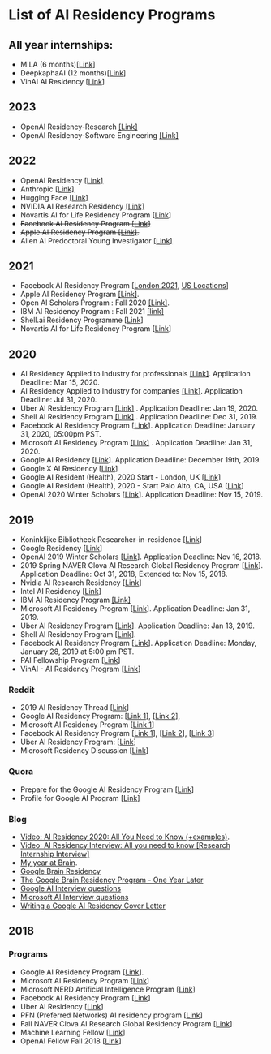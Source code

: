 # List of AI Residency Programs

## All year internships: 
- MILA (6 months)[[Link](https://mila.quebec/en/admission-process-for-interns/)]
- DeepkaphaAI (12 months)[[Link](https://deepkapha.ai/enroll/)]
- VinAI AI Residency [[Link](https://www.vinai.io/ai-residency/)]

## 2023
- OpenAI Residency-Research [[Link]](https://boards.greenhouse.io/openai/jobs/4613337004)
- OpenAI Residency-Software Engineering [[Link]](https://boards.greenhouse.io/openai/jobs/4613303004)

## 2022
- OpenAI Residency [[Link]](https://openai.com/blog/openai-residency/)
- Anthropic [[Link]](https://jobs.lever.co/Anthropic/6fdef6f7-b3fe-4a5b-b504-aea0c12168d3)
- Hugging Face [[Link]](https://huggingface.co/blog/ai-residency)
- NVIDIA AI Research Residency [[Link]](https://www.nvidia.com/en-us/research/ai-research-residency/)
- Novartis AI for Life Residency Program [[Link](https://www.novartis.com/about/strategy/data-and-digital/artificial-intelligence/novartis-ai-life-residency-program)]
- ~~Facebook AI Residency Program [[Link]](https://www.facebookcareers.com/jobs/221246603377392/)~~
- ~~Apple AI Residency Program [[Link]](https://machinelearning.apple.com/updates/aiml-residency-program-application-2022).~~
- Allen AI Predoctoral Young Investigator [[Link]](https://boards.greenhouse.io/thealleninstitute/jobs/2138908)


## 2021
- Facebook AI Residency Program [[London 2021](https://www.facebook.com/careers/jobs/810907319483158/), [US Locations](https://www.facebook.com/careers/jobs/401746167843189/)]
- Apple AI Residency Program [[Link]](https://machinelearning.apple.com/updates/introducing-aiml-residency-program).
- Open AI Scholars Program : Fall 2020 [[Link]](https://jobs.lever.co/openai/90311c53-38a6-467d-98ca-2d2735fa1a8a).
- IBM AI Residency Program : Fall 2021 [[link]](https://www.research.ibm.com/artificial-intelligence/careers/ai-residency/#about)
- Shell.ai Residency Programme [[Link](https://www.shell.com/energy-and-innovation/digitalisation/digital-technologies/shell-ai/shell-ai-residency-programme.html)]
- Novartis AI for Life Residency Program [[Link](https://www.novartis.com/our-focus/data-and-digital/artificial-intelligence/ai-life-residency-program?utm_campaign=2020-1-ai-residency-program&utm_medium=social-organic&utm_source=youtube&utm_content=video)]

## 2020
- AI Residency Applied to Industry for professionals [[Link]](https://www.senaipr.org.br/tecnologiaeinovacao/nossarede/hubia/programa-de-residencia-em-inteligencia-artificial-1-36629-439969.shtml). Application Deadline: Mar 15, 2020.
- AI Residency Applied to Industry for companies [[Link]](https://www.senaipr.org.br/tecnologiaeinovacao/nossarede/hubia/residencia-1-36629-428622.shtml). Application Deadline: Jul 31, 2020.
- Uber AI Residency Program [[Link]](https://careersinfo.uber.com/ai-residency) . Application Deadline: Jan 19, 2020.
- Shell AI Residency Program [[Link]](https://www.shell.com/energy-and-innovation/overcoming-technology-challenges/digital-innovation/artificial-intelligence/advancing-the-digital-revolution.html) . Application Deadline: Dec 31, 2019.
- Facebook AI Residency Program [[Link](https://research.fb.com/programs/facebook-ai-residency-program/)]. Application Deadline: January 31, 2020, 05:00pm PST.
- Microsoft AI Residency Program [[Link]](https://www.microsoft.com/en-us/research/academic-program/microsoft-ai-residency-program/?OCID=msr_career_aires_tw) . Application Deadline: Jan 31, 2020.
- Google AI Residency [[Link](https://ai.google/research/join-us/ai-residency/)]. Application Deadline:  December 19th, 2019.
- Google X AI Residency [[Link](https://x.company/careers-at-x/4225880002/)]
- Google AI Resident (Health), 2020 Start - London, UK  [[Link](https://careers.google.com/jobs/results/136709006283416262-google-ai-resident-health-2020-start-fixed-term-employee/?company=Google&company=Google%20Fiber&company=YouTube&employment_type=FULL_TIME&hl=en_US&jlo=en_US&q=Residency%20Program%20Healthcare&sort_by=relevance)]
- Google AI Resident (Health), 2020 - Start Palo Alto, CA, USA [[Link](https://careers.google.com/jobs/results/95901233513931462-google-ai-resident-health-2020-start-fixed-term-employee/?company=Google&company=Google%20Fiber&company=YouTube&employment_type=FULL_TIME&hl=en_US&jlo=en_US&q=Residency%20Program%20Healthcare&sort_by=relevance)]
- OpenAI 2020 Winter Scholars [[Link](https://jobs.lever.co/openai/d30e1f04-b548-4503-ba8b-9853cb49bdc7)]. Application Deadline: Nov 15, 2019.

## 2019

- Koninklijke Bibliotheek Researcher-in-residence [[Link](https://www.kb.nl/organisatie/vacatures-en-stages/researcher-in-residence)]
- Google Residency [[Link](https://ai.google/research/join-us/ai-residency/)]
- OpenAI 2019 Winter Scholars [[Link](https://blog.openai.com/openai-scholars-2019/)]. Application Deadline: Nov 16, 2018.
- 2019 Spring NAVER Clova AI Research Global Residency Program [[Link](https://clova.ai/en/research/careers.html)]. Application Deadline: Oct 31, 2018, Extended to: Nov 15, 2018.
- Nvidia AI Research Residency [[Link](https://research.nvidia.com/research-residency)]
- Intel AI Residency [[Link](https://jobs.intel.com/page/show/ai-jobs-ai-internships-residency?ai-jobs-ai-internships-residency)]
- IBM AI Residency Program [[Link]](https://careers.ibm.com/ShowJob/Id/508504/IBM-Research-AI-Residency-Program/?lang=en)
- Microsoft AI Residency Program [[Link](https://www.microsoft.com/en-us/research/academic-program/microsoft-ai-residency-program/)]. Application Deadline: Jan 31, 2019.
- Uber AI Residency Program [[Link](https://careersinfo.uber.com/ai-residency)]. Application Deadline: Jan 13, 2019.
- Shell AI Residency Program [[Link](https://www.shell.com/energy-and-innovation/overcoming-technology-challenges/digital-innovation/artificial-intelligence/advancing-the-digital-revolution.html)].
- Facebook AI Residency Program [[Link](https://research.fb.com/programs/facebook-ai-residency-program/)]. Application Deadline: Monday, January 28, 2019 at 5:00 pm PST.
- PAI Fellowship Program  [[Link](https://www.partnershiponai.org/fellowship-program/)]
- VinAI - AI Residency Program [[Link](https://www.vinai.io/airesidency.html)]

### Reddit
- 2019 AI Residency Thread [[Link](https://www.reddit.com/r/MachineLearning/comments/9uaz3m/d_2019_ai_residency_thread_program_deadlines)]
- Google AI Residency Program: [[Link 1](https://www.reddit.com/r/MachineLearning/comments/7rajic/d_anyone_heard_back_from_google_ai_residency/)],
[[Link 2](https://www.reddit.com/r/MachineLearning/comments/690ixs/d_google_brain_residency_requirements_and/)],
- Microsoft AI Residency Program [[Link 1](https://www.reddit.com/r/MachineLearning/comments/7u2a19/news_microsoft_ai_residency/)]
- Facebook AI Residency Program [[Link 1](https://www.reddit.com/r/MachineLearning/comments/7w5unr/d_has_anybody_heard_back_from_facebook_ai/)],
[[Link 2](https://www.reddit.com/r/MachineLearning/comments/7xxng0/d_anyone_hear_back_from_facebook_ai_research_fair/)],
[[Link 3](https://www.reddit.com/r/MachineLearning/comments/7t9y9f/discussion_facebook_ai_residency_closed_early/)]
- Uber AI Residency Program: [[Link](https://www.reddit.com/r/MachineLearning/comments/7yycov/d_introducing_the_uber_ai_residency/)]
- Microsoft Residency Discussion [[Link](https://www.reddit.com/r/MachineLearning/comments/ahshx7/d_microsoft_ai_residency_2019_discussion/?st=jrc52rte&sh=33ed04bf)]


### Quora

- Prepare for the Google AI Residency Program [[Link](https://www.quora.com/How-should-I-prepare-for-the-interview-of-Google-Brain-Residency-program-in-terms-of-number-of-rounds-of-interview-topics-for-which-I-should-prepare-and-a-typical-profile-required-to-increase-the-chance-of-being-selected)]
- Profile for Google AI Program [[Link](https://www.quora.com/Has-anyone-been-accepted-to-the-Google-Brain-Residency-Program-What-was-your-profile-when-you-applied)]

### Blog
- [Video: AI Residency 2020: All You Need to Know (+examples)](https://www.youtube.com/watch?v=L_OtjN-KfRc&feature=emb_title).
- [Video: AI Residency Interview: All you need to know [Research Internship Interview]](https://www.youtube.com/watch?v=Wj3RfjZwues&feature=emb_title)
- [My year at Brain](http://colinraffel.com/blog/my-year-at-brain.html).
- [Google Brain Residency](http://tinyclouds.org/residency/)
- [The Google Brain Residency Program - One Year Later](https://research.googleblog.com/2017/07/the-google-brain-residency-program-one.html)
- [Google AI Interview questions](https://medium.com/acing-ai/google-ai-interview-questions-acing-the-ai-interview-1791ad7dc3ae)
- [Microsoft AI Interview questions](https://medium.com/acing-ai/microsoft-ai-interview-questions-acing-the-ai-interview-be6972f790ea)
- [Writing a Google AI Residency Cover Letter](https://colinraffel.com/blog/writing-a-google-ai-residency-cover-letter.html)

## 2018

### Programs

- Google AI Residency Program [[Link](https://research.google.com/teams/brain/residency/)].
- Microsoft AI Residency Program [[Link](https://www.microsoft.com/en-us/research/academic-program/microsoft-ai-residency-program/)]
- Microsoft NERD Artificial Intelligence Program [[Link](http://microsoftnewengland.com/nerdAI/)]
- Facebook AI Residency Program [[Link](https://research.fb.com/programs/facebook-ai-research-residency-program/)]
- Uber AI Residency [[Link](https://eng.uber.com/uber-ai-residency/)]
- PFN (Preferred Networks) AI residency program [[Link](https://www.preferred-networks.jp/en/news/residency-program2018-2019tokyo)]
- Fall NAVER Clova AI Research Global Residency Program [[Link](https://clova.ai/m/en/research/careers.html)]
- Machine Learning Fellow [[Link](https://jobs.lever.co/openai/54ddfefe-6483-4bba-a828-11a156eae7eb)]
- OpenAI Fellow Fall 2018 [[Link](https://blog.openai.com/openai-fellows/)]
